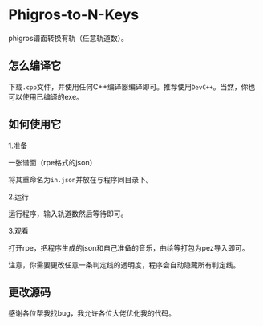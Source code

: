 # Phigros-to-N-Keys

phigros谱面转换有轨（任意轨道数）。

## 怎么编译它
下载`.cpp`文件，并使用任何C++编译器编译即可。推荐使用`DevC++`。当然，你也可以使用已编译的exe。

## 如何使用它
1.准备

一张谱面（rpe格式的json）

将其重命名为`in.json`并放在与程序同目录下。

2.运行

运行程序，输入轨道数然后等待即可。

3.观看

打开rpe，把程序生成的json和自己准备的音乐，曲绘等打包为pez导入即可。

注意，你需要更改任意一条判定线的透明度，程序会自动隐藏所有判定线。

## 更改源码

感谢各位帮我找bug，我允许各位大佬优化我的代码。
